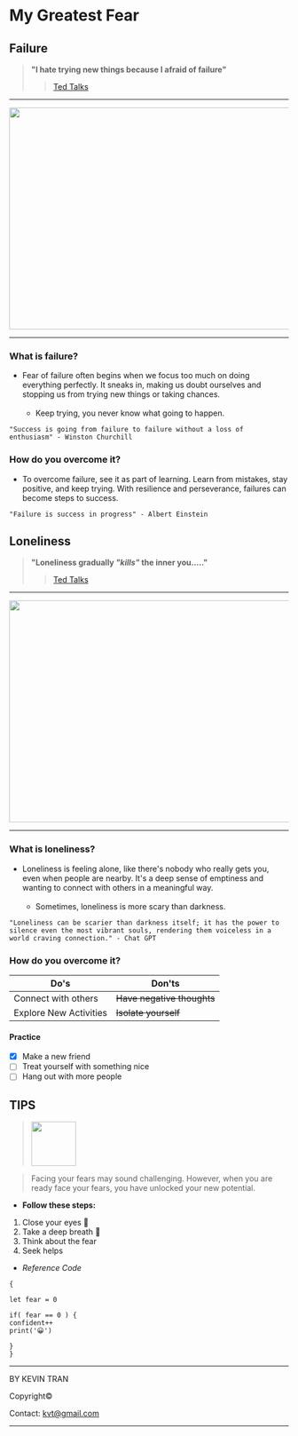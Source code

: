# My Greatest Fear 

## Failure

>**"I hate trying new things because I afraid of failure"**
>> [Ted Talks](https://www.youtube.com/watch?v=qHIsMGDaeFw)

***
<img src="https://github.com/kevintran1906/My-Greatest-Fear/assets/99227006/f6e89b24-db17-48e7-94a4-f9c54b4a3f92" width="700" height="400">

***
 
###   **What is failure?**
- Fear of failure often begins when we focus too much on doing everything perfectly. It sneaks in, making us doubt ourselves and stopping us from trying new things or taking chances.
  <br>
  </br>
   - Keep trying, you never know what going to happen.

````
"Success is going from failure to failure without a loss of enthusiasm" - Winston Churchill
````

###   **How do you overcome it?**
- To overcome failure, see it as part of learning. Learn from mistakes, stay positive, and keep trying. With resilience and perseverance, failures can become steps to success.
  
```
"Failure is success in progress" - Albert Einstein
```



## Loneliness

>**"Loneliness gradually *"kills"* the inner you....."**
>>[Ted Talks](https://www.youtube.com/watch?v=gi6rMXu_veE)

***
<img src="https://www.brainandlife.org/siteassets/current-issue/20-octobernovember/lonlienss-health-feature.jpg" width="700" height="400">

***

### **What is loneliness?**
- Loneliness is feeling alone, like there's nobody who really gets you, even when people are nearby. It's a deep sense of emptiness and wanting to connect with others in a meaningful way.
  <br>
  </br>
  - Sometimes, loneliness is more scary than darkness.

```
"Loneliness can be scarier than darkness itself; it has the power to silence even the most vibrant souls, rendering them voiceless in a world craving connection." - Chat GPT

```

### **How do you overcome it?**
| Do's| Don'ts |                                                     
| --- | ----------- |
| Connect with others| ~~Have negative thoughts~~ |
| Explore New Activities | ~~Isolate yourself~~|

#### Practice
- [x] Make a new friend
- [ ] Treat yourself with something nice
- [ ] Hang out with more people 

## TIPS

> <img src="https://media.istockphoto.com/id/1396725760/vector/top-tips-circle-message-bubble-with-light-bulb-emblem-banner-design-for-business-and.jpg?s=612x612&w=0&k=20&c=kjjhFDwp9nPX-jErK4g50vXGrl5BDMF1hag-Exxv4nk=" width="80" height="80">

> Facing your fears may sound challenging. However, when you are ready face your fears, you have unlocked your new potential.

  - **Follow these steps:**
  1. Close your eyes 👀
  2. Take a deep breath 😤
  3. Think about the fear
  4. Seek helps

  - *Reference Code*

  ```
{

 let fear = 0

if( fear == 0 ) {
 confident++
 print('😀')

}
}
```


***
BY KEVIN TRAN 

Copyright©

Contact: <kvt@gmail.com>

***




















